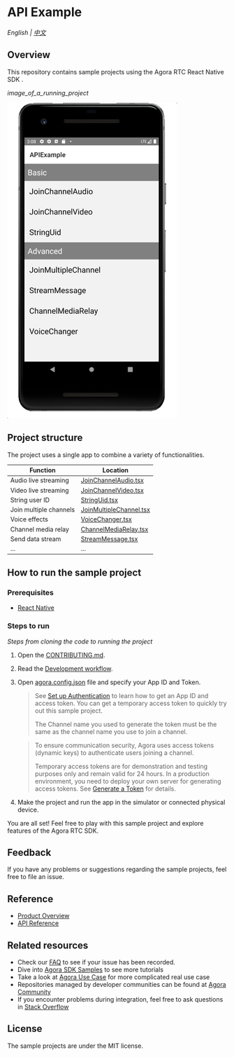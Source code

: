 # API Example

_English | [中文](README.zh.md)_

## Overview

This repository contains sample projects using the Agora RTC React Native SDK .

*image_of_a_running_project*

![img.png](img.png)

## Project structure

The project uses a single app to combine a variety of functionalities.

| Function                                                                        | Location                                                                                                                                 |
| ------------------------------------------------------------------------------- | ---------------------------------------------------------------------------------------------------------------------------------------- |
| Audio live streaming                                                            | [JoinChannelAudio.tsx](./src/examples/basic/JoinChannelAudio/JoinChannelAudio.tsx)                  |
| Video live streaming                                                            | [JoinChannelVideo.tsx](./src/examples/basic/JoinChannelVideo/JoinChannelVideo.tsx)                  |
| String user ID                                                                  | [StringUid.tsx](./src/examples/basic/StringUid/StringUid.tsx)                  |
| Join multiple channels                                                          | [JoinMultipleChannel.tsx](./src/examples/advanced/JoinMultipleChannel/JoinMultipleChannel.tsx)                  |
| Voice effects                                                                   | [VoiceChanger.tsx](./src/examples/advanced/VoiceChanger/VoiceChanger.tsx)                  |
| Channel media relay                                                             | [ChannelMediaRelay.tsx](./src/examples/advanced/ChannelMediaRelay/ChannelMediaRelay.tsx)                  |
| Send data stream                                                                | [StreamMessage.tsx](./src/examples/advanced/StreamMessage/StreamMessage.tsx)                  |
| ...                                                            | ...                  |

## How to run the sample project

### Prerequisites

- [React Native](https://reactnative.dev/docs/environment-setup)

### Steps to run

*Steps from cloning the code to running the project*

1. Open the [CONTRIBUTING.md](../CONTRIBUTING.md).
2. Read the [Development workflow](../CONTRIBUTING.md#development-workflow).
3. Open [agora.config.json](./src/config/agora.config.json) file and specify your App ID and Token.

   > See [Set up Authentication](https://docs.agora.io/en/Agora%20Platform/token) to learn how to get an App ID and access token. You can get a temporary access token to quickly try out this sample project.
   >
   > The Channel name you used to generate the token must be the same as the channel name you use to join a channel.

   > To ensure communication security, Agora uses access tokens (dynamic keys) to authenticate users joining a channel.
   >
   > Temporary access tokens are for demonstration and testing purposes only and remain valid for 24 hours. In a production environment, you need to deploy your own server for generating access tokens. See [Generate a Token](https://docs.agora.io/en/Interactive%20Broadcast/token_server) for details.

4. Make the project and run the app in the simulator or connected physical device.

You are all set! Feel free to play with this sample project and explore features of the Agora RTC SDK.


## Feedback

If you have any problems or suggestions regarding the sample projects, feel free to file an issue.

## Reference

- [Product Overview](https://docs.agora.io/en/Interactive%20Broadcast/product_live?platform=React%20Native)
- [API Reference](https://docs.agora.io/en/Interactive%20Broadcast/API%20Reference/react_native/index.html)

## Related resources

- Check our [FAQ](https://docs.agora.io/en/faq) to see if your issue has been recorded.
- Dive into [Agora SDK Samples](https://github.com/AgoraIO) to see more tutorials
- Take a look at [Agora Use Case](https://github.com/AgoraIO-usecase) for more complicated real use case
- Repositories managed by developer communities can be found at [Agora Community](https://github.com/AgoraIO-Community)
- If you encounter problems during integration, feel free to ask questions in [Stack Overflow](https://stackoverflow.com/questions/tagged/agora.io)

## License

The sample projects are under the MIT license.
